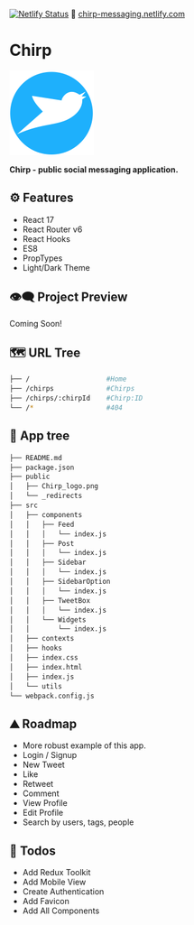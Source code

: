 [![Netlify Status](https://api.netlify.com/api/v1/badges/4d6a91d9-6b7c-4559-b962-0122bde5d050/deploy-status)](https://app.netlify.com/sites/chirp-messaging/deploys)
🔗 [chirp-messaging.netlify.com](https://chirp-messaging.netlify.app)

# Chirp

<img src="https://raw.githubusercontent.com/moisestech/chirp-react/master/public/assets/chirp_logo.png" width="150px"/>

**Chirp - public social messaging application.**

## ⚙ Features

- React 17
- React Router v6
- React Hooks
- ES8
- PropTypes
- Light/Dark Theme

## 👁️‍🗨️ Project Preview

Coming Soon!

## 🗺 URL Tree

```bash
├── /                   #Home
├── /chirps             #Chirps
├── /chirps/:chirpId    #Chirp:ID
└── /*                  #404
```

## 🌿 App tree

```bash
├── README.md
├── package.json
├── public
│   ├── Chirp_logo.png
│   └── _redirects
├── src
│   ├── components
│   │   ├── Feed
│   │   │   └── index.js
│   │   ├── Post
│   │   │   └── index.js
│   │   ├── Sidebar
│   │   │   └── index.js
│   │   ├── SidebarOption
│   │   │   └── index.js
│   │   ├── TweetBox
│   │   │   └── index.js
│   │   └── Widgets
│   │       └── index.js
│   ├── contexts
│   ├── hooks
│   ├── index.css
│   ├── index.html
│   ├── index.js
│   └── utils
└── webpack.config.js
```

## ⛰️ Roadmap

- More robust example of this app.
- Login / Signup
- New Tweet
- Like
- Retweet
- Comment
- View Profile
- Edit Profile
- Search by users, tags, people

## 📝 Todos

- Add Redux Toolkit
- Add Mobile View
- Create Authentication
- Add Favicon
- Add All Components
